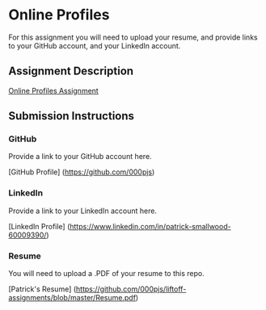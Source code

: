 # Online Profiles
For this assignment you will need to upload your resume, and provide links to your GitHub account, and your LinkedIn account.

## Assignment Description
[Online Profiles Assignment](https://education.launchcode.org/liftoff/assignments/online-profiles/)

## Submission Instructions

### GitHub
Provide a link to your GitHub account here.

[GitHub Profile] (https://github.com/000pjs)

### LinkedIn
Provide a link to your LinkedIn account here.

[LinkedIn Profile] (https://www.linkedin.com/in/patrick-smallwood-60009390/)

### Resume
You will need to upload a .PDF of your resume to this repo.

[Patrick's Resume] (https://github.com/000pjs/liftoff-assignments/blob/master/Resume.pdf)
